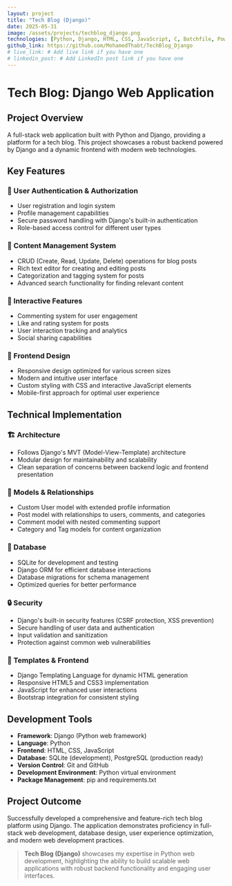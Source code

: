 ```yaml
---
layout: project
title: "Tech Blog (Django)"
date: 2025-05-31
image: /assets/projects/techblog_django.png
technologies: [Python, Django, HTML, CSS, JavaScript, C, Batchfile, PowerShell]
github_link: https://github.com/MohamedThabt/TechBlog_Django
# live_link: # Add live link if you have one
# linkedin_post: # Add LinkedIn post link if you have one
---
```


# Tech Blog: Django Web Application

## Project Overview

A full-stack web application built with Python and Django, providing a platform for a tech blog. This project showcases a robust backend powered by Django and a dynamic frontend with modern web technologies.

## Key Features

### 🔐 User Authentication & Authorization
- User registration and login system
- Profile management capabilities
- Secure password handling with Django's built-in authentication
- Role-based access control for different user types

### 📝 Content Management System
- CRUD (Create, Read, Update, Delete) operations for blog posts
- Rich text editor for creating and editing posts
- Categorization and tagging system for posts
- Advanced search functionality for finding relevant content

### 💬 Interactive Features
- Commenting system for user engagement
- Like and rating system for posts
- User interaction tracking and analytics
- Social sharing capabilities

### 🎨 Frontend Design
- Responsive design optimized for various screen sizes
- Modern and intuitive user interface
- Custom styling with CSS and interactive JavaScript elements
- Mobile-first approach for optimal user experience

## Technical Implementation

### 🏗️ Architecture
- Follows Django's MVT (Model-View-Template) architecture
- Modular design for maintainability and scalability
- Clean separation of concerns between backend logic and frontend presentation

### 🔗 Models & Relationships
- Custom User model with extended profile information
- Post model with relationships to users, comments, and categories
- Comment model with nested commenting support
- Category and Tag models for content organization

### 💾 Database
- SQLite for development and testing
- Django ORM for efficient database interactions
- Database migrations for schema management
- Optimized queries for better performance

### 🔒 Security
- Django's built-in security features (CSRF protection, XSS prevention)
- Secure handling of user data and authentication
- Input validation and sanitization
- Protection against common web vulnerabilities

### 🎨 Templates & Frontend
- Django Templating Language for dynamic HTML generation
- Responsive HTML5 and CSS3 implementation
- JavaScript for enhanced user interactions
- Bootstrap integration for consistent styling

## Development Tools

- **Framework**: Django (Python web framework)
- **Language**: Python
- **Frontend**: HTML, CSS, JavaScript
- **Database**: SQLite (development), PostgreSQL (production ready)
- **Version Control**: Git and GitHub
- **Development Environment**: Python virtual environment
- **Package Management**: pip and requirements.txt

## Project Outcome

Successfully developed a comprehensive and feature-rich tech blog platform using Django. The application demonstrates proficiency in full-stack web development, database design, user experience optimization, and modern web development practices.

> **Tech Blog (Django)** showcases my expertise in Python web development, highlighting the ability to build scalable web applications with robust backend functionality and engaging user interfaces.
